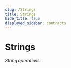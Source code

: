 ```yaml
---
slug: /Strings
title: Strings
hide_title: true
displayed_sidebar: contracts
---
```


# Strings

_String operations._
